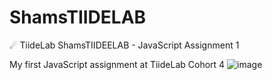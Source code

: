 # ShamsTIIDELAB
☄ TiideLab ShamsTIIDEELAB - JavaScript Assignment 1

My first JavaScript assignment at TiideLab Cohort 4
![image](https://user-images.githubusercontent.com/103185065/181402789-d32e1346-53e4-467e-81e5-bb967008ed5b.png)
